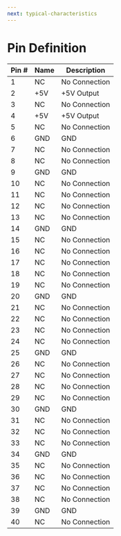 ```yaml
---
next: typical-characteristics
---
```


# Pin Definition

<rk-img
  src="/assets/images/datasheet/rak9003-poe-hat/raspberry-pi-connector-overview.png"
  width="100%"
  figure-number="1"
  caption="Raspberry Pi Connector Overview"
/>

| Pin # | Name | Description | 
| ---- | ---- | ---- | 
| 1 | NC | No Connection | 
| 2 | +5V | +5V Output | 
| 3 | NC | No Connection | 
| 4 | +5V | +5V Output | 
| 5 | NC | No Connection | 
| 6 | GND | GND | 
| 7 | NC | No Connection | 
| 8 | NC | No Connection | 
| 9 | GND | GND | 
| 10 | NC | No Connection | 
| 11 | NC | No Connection | 
| 12 | NC | No Connection | 
| 13 | NC | No Connection | 
| 14 | GND | GND | 
| 15 | NC | No Connection | 
| 16 | NC | No Connection | 
| 17 | NC | No Connection | 
| 18 | NC | No Connection | 
| 19 | NC | No Connection | 
| 20 | GND | GND | 
| 21 | NC | No Connection | 
| 22 | NC | No Connection | 
| 23 | NC | No Connection | 
| 24 | NC | No Connection | 
| 25 | GND | GND | 
| 26 | NC | No Connection | 
| 27 | NC | No Connection | 
| 28 | NC | No Connection | 
| 29 | NC | No Connection | 
| 30 | GND | GND | 
| 31 | NC | No Connection | 
| 32 | NC | No Connection | 
| 33 | NC | No Connection | 
| 34 | GND | GND | 
| 35 | NC | No Connection | 
| 36 | NC | No Connection | 
| 37 | NC | No Connection | 
| 38 | NC | No Connection | 
| 39 | GND | GND | 
| 40 | NC | No Connection | 

